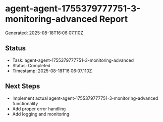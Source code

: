 # agent-agent-1755379777751-3-monitoring-advanced Report

Generated: 2025-08-18T16:06:07.110Z

## Status
- Task: agent-agent-1755379777751-3-monitoring-advanced
- Status: Completed
- Timestamp: 2025-08-18T16:06:07.110Z

## Next Steps
- Implement actual agent-agent-1755379777751-3-monitoring-advanced functionality
- Add proper error handling
- Add logging and monitoring
